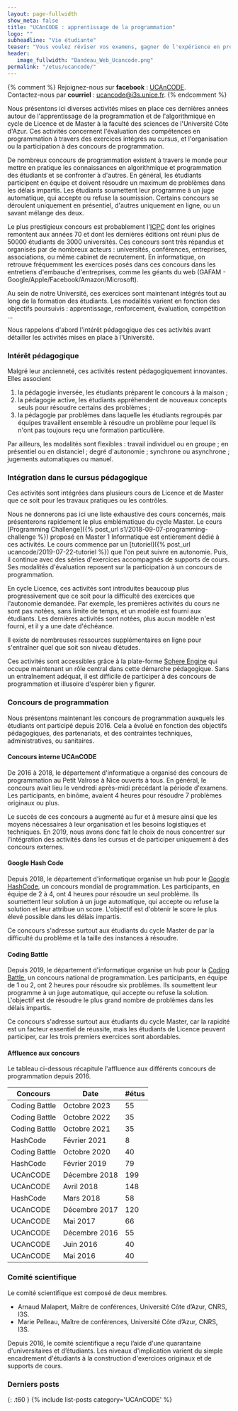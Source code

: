 ```yaml
---
layout: page-fullwidth
show_meta: false
title: "UCAnCODE : apprentissage de la programmation"
logo: ""
subheadline: "Vie étudiante"
teaser: "Vous voulez réviser vos examens, gagner de l'expérience en programmation, ou vous êtes simplement curieux, nous organisons et participons à des concours et hackathons. Ces événements sont ouvert à tous (de la L1 au M2) ! Pour vous entraîner, nous avons intégré ces activités dans de nombreux cours de votre cursus."
header:
   image_fullwidth: "Bandeau_Web_Ucancode.png"
permalink: "/etus/ucancode/"
---
```


{% comment %}
Rejoignez-nous sur **facebook** : [UCAnCODE](https://www.facebook.com/ConcoursUCAnCode/).<br/>
Contactez-nous par **courriel** : [ucancode@i3s.unice.fr](mailto:ucancode@i3s.unice.fr).
{% endcomment %}

Nous présentons ici diverses activités mises en place ces dernières années autour de l'apprentissage de la programmation et de l'algorithmique en cycle de Licence et de Master à la faculté des sciences de l'Université Côte d'Azur.
Ces activités concernent l'évaluation des compétences en programmation à travers des exercices intégrés au cursus, et l'organisation ou la participation à des concours de programmation.

De nombreux concours de programmation existent à travers le monde pour mettre en pratique les connaissances en algorithmique et programmation des étudiants et se confronter à d'autres.
En général, les étudiants participent en équipe et doivent résoudre un maximum de problèmes dans les délais impartis.
Les étudiants soumettent leur programme à un juge automatique, qui accepte ou refuse la soumission.
Certains concours se déroulent uniquement en présentiel, d'autres uniquement en ligne, ou un savant mélange des deux.

Le plus prestigieux concours est probablement l'[ICPC](https://icpc.global/) dont les origines remontent aux années 70 et dont les dernières éditions ont réuni plus de 50000 étudiants de 3000 universités.
Ces concours sont très répandus et organisés par de nombreux acteurs : universités, conférences, entreprises, associations, ou même cabinet de recrutement.
En informatique, on retrouve fréquemment les exercices posés dans ces concours dans les entretiens d'embauche d'entreprises, comme les géants du web (GAFAM - Google/Apple/Facebook/Amazon/Microsoft).

Au sein de notre Université, ces exercices sont maintenant intégrés tout au long de la formation des étudiants.
Les modalités varient en fonction des objectifs poursuivis : apprentissage, renforcement, évaluation, compétition ...

Nous rappelons d'abord l'intérêt pédagogique des ces activités avant détailler les activités mises en place à l'Université.

### Intérêt pédagogique ###

Malgré leur ancienneté, ces activités restent pédagogiquement innovantes.
Elles associent

 1. la pédagogie inversée, les étudiants préparent le concours à la maison ;
 2. la pédagogie active, les étudiants appréhendent de nouveaux concepts seuls pour résoudre certains des problèmes ;
 3. la pédagogie par problèmes dans laquelle les étudiants regroupés par équipes travaillent ensemble à résoudre un problème pour lequel ils n'ont pas toujours reçu une formation particulière.

Par ailleurs, les modalités sont flexibles : travail individuel ou en groupe ; en présentiel ou en distanciel ; degré d'autonomie ; synchrone ou asynchrone ; jugements automatiques ou manuel.

### Intégration dans le cursus pédagogique ###

Ces activités sont intégrées dans plusieurs cours de Licence et de Master que ce soit pour les travaux pratiques ou les contrôles.

Nous ne donnerons pas ici une liste exhaustive des cours concernés, mais présenterons rapidement le plus emblématique du cycle Master.
Le cours [Programming Challenge]({% post_url s1/2018-09-07-programming-challenge %}) proposé en Master 1 Informatique est entièrement dédié à ces activités.
Le cours commence par un [tutoriel]({% post_url ucancode/2019-07-22-tutoriel %}) que l'on peut suivre en autonomie.
Puis, il continue avec des séries d'exercices accompagnés de supports de cours.
Ses modalités d'évaluation reposent sur la participation à un concours de programmation.

En cycle Licence, ces activités sont introduites beaucoup plus progressivement que ce soit pour la difficulté des exercices que l'autonomie demandée.
Par exemple, les premières activités du cours ne sont pas notées, sans limite de temps, et un modèle est fourni aux étudiants.
Les dernières activités sont notées, plus aucun modèle n'est fourni, et il y a une date d'échéance.

Il existe de nombreuses ressources supplémentaires en ligne pour s'entraîner quel que soit son niveau d’études.

Ces activités sont accessibles grâce à la plate-forme [Sphere Engine](https://sphere-engine.com/) qui occupe maintenant un rôle central dans cette démarche pédagogique.
Sans un entraînement adéquat, il est difficile de participer à des concours de programmation et illusoire d'espérer bien y figurer.

### Concours de programmation ###

Nous présentons maintenant les concours de programmation auxquels les étudiants ont participé depuis 2016.
Cela a évolué en fonction des objectifs pédagogiques, des partenariats, et des contraintes techniques, administratives, ou sanitaires.

#### Concours interne UCAnCODE ####

De 2016 à 2018, le département d'informatique a organisé des concours de programmation au Petit Valrose à Nice ouverts à tous.
En général, le concours avait lieu le vendredi après-midi précédant la période d'examens.
Les participants, en binôme, avaient 4 heures pour résoudre 7 problèmes originaux ou plus.

Le succès de ces concours a augmenté au fur et à mesure ainsi que les moyens nécessaires à leur organisation et les besoins logistiques et techniques.
En 2019, nous avons donc fait le choix de nous concentrer sur l'intégration des activités dans les cursus et de participer uniquement à des concours externes.


#### Google Hash Code ####

Depuis 2018, le département d'informatique organise un hub pour le [Google HashCode](https://hashcode.withgoogle.com/), un concours mondial de programmation.
Les participants, en équipe de 2 à 4, ont 4 heures pour résoudre un seul problème.
Ils soumettent leur solution à un juge automatique, qui accepte ou refuse la solution et leur attribue un score.
L'objectif est d'obtenir le score le plus élevé possible dans les délais impartis.

Ce concours s'adresse surtout aux étudiants du cycle Master de par la difficulté du problème et la taille des instances à résoudre.


#### Coding Battle ####

Depuis 2019, le département d'informatique organise un hub pour la [Coding Battle](https://le-shaker.com/lacodingbattle/), un concours national de programmation.
Les participants, en équipe de 1 ou 2, ont 2 heures pour résoudre six problèmes.
Ils soumettent leur programme à un juge automatique, qui accepte ou refuse la solution.
L'objectif est de résoudre le plus grand nombre de problèmes dans les délais impartis.

Ce concours s'adresse surtout aux étudiants du cycle Master, car la rapidité est un facteur essentiel de réussite, mais les étudiants de Licence peuvent participer, car les trois premiers exercices sont abordables.

#### Affluence aux concours ####

Le tableau ci-dessous récapitule l'affluence aux différents concours de programmation depuis 2016.


| Concours      | Date          | #étus |
|---------------|---------------|-------|
| Coding Battle | Octobre 2023  | 55    |
| Coding Battle | Octobre 2022  | 35    |
| Coding Battle | Octobre 2021  | 35    |
| HashCode      | Février 2021  | 8     |
| Coding Battle | Octobre 2020  | 40    |
| HashCode      | Février 2019  | 79    |
| UCAnCODE      | Décembre 2018 | 199   |
| UCAnCODE      | Avril 2018    | 148   |
| HashCode      | Mars 2018     | 58    |
| UCAnCODE      | Décembre 2017 | 120   |
| UCAnCODE      | Mai 2017      | 66    |
| UCAnCODE      | Décembre 2016 | 55    |
| UCAnCODE      | Juin 2016     | 40    |
| UCAnCODE      | Mai 2016      | 40    |


### Comité scientifique ###

Le comité scientifique est composé de deux membres.

- Arnaud Malapert, Maı̂tre de conférences, Université Côte d’Azur, CNRS, I3S.
- Marie Pelleau, Maı̂tre de conférences, Université Côte d’Azur, CNRS, I3S.

Depuis 2016, le comité scientifique a reçu l’aide d'une quarantaine d'universitaires et d’étudiants.
Les niveaux d'implication varient du simple encadrement d'étudiants à la construction d'exercices originaux et de supports de cours.

### Derniers posts
{: .t60 } {% include list-posts category='UCAnCODE' %}
